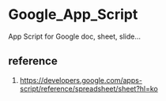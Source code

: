 # Google_App_Script
App Script for Google doc, sheet, slide...


## reference

1. https://developers.google.com/apps-script/reference/spreadsheet/sheet?hl=ko
